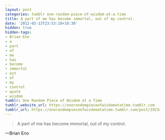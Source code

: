 ```yaml
---
layout: post
categories: tumblr one-random-piece-of-wisdom-at-a-time
title: A part of me has become immortal, out of my control.
date: '2012-03-13T23:53:18+10:30'
hidden: true
hidden-tags:
- Brian-Eno
- a
- part
- of
- me
- has
- become
- immortal
- out
- of
- my
- control
- quote
- wisdom
tumblr: One Random Piece of Wisdom at a Time
tumblr_website_url: https://onerandompieceofwisdomatatime.tumblr.com
tumblr_url: https://onerandompieceofwisdomatatime.tumblr.com/post/19234089103/a-part-of-me-has-become-immortal-out-of-my
---
```

> A part of me has become immortal, out of my control.

—Brian Eno
